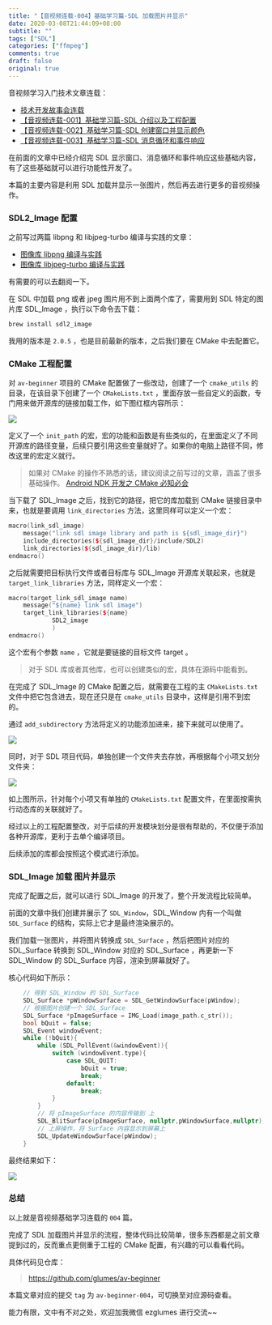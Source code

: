 ```yaml
---
title: "【音视频连载-004】基础学习篇-SDL 加载图片并显示"
date: 2020-03-08T21:44:09+08:00
subtitle: ""
tags: ["SDL"]
categories: ["ffmpeg"]
comments: true
draft: false
original: true
---
```


音视频学习入门技术文章连载：

* [技术开发故事会连载](https://mp.weixin.qq.com/s/3uDZtUKngHbDBZd3jFyzpA)
* [【音视频连载-001】基础学习篇-SDL 介绍以及工程配置](https://mp.weixin.qq.com/s/ZKrUiauxSKpfctFD4iHT8g)
* [【音视频连载-002】基础学习篇-SDL 创建窗口并显示颜色](https://mp.weixin.qq.com/s/-Gh96TxhcQV9dQXDcQCqeA)
* [【音视频连载-003】基础学习篇-SDL 消息循环和事件响应](https://mp.weixin.qq.com/s/OfzfohB3L0zcFcJSLeLbQw)


在前面的文章中已经介绍完 SDL 显示窗口、消息循环和事件响应这些基础内容，有了这些基础就可以进行功能性开发了。

本篇的主要内容是利用 SDL 加载并显示一张图片，然后再去进行更多的音视频操作。

<!--more-->

### SDL2_Image 配置

之前写过两篇 libpng 和 libjpeg-turbo 编译与实践的文章：

* [图像库 libpng 编译与实践](https://mp.weixin.qq.com/s/rVhm5BD2cPR9h7rsW0xiQA)
* [图像库 libjpeg-turbo 编译与实践](https://mp.weixin.qq.com/s/x-dTLowXcqysnLxZ0BGA2g)

有需要的可以去翻阅一下。

在 SDL 中加载 png 或者 jpeg 图片用不到上面两个库了，需要用到 SDL 特定的图片库 SDL_Image ，执行以下命令去下载：

```cpp
brew install sdl2_image
```

我用的版本是 `2.0.5` ，也是目前最新的版本，之后我们要在 CMake 中去配置它。

### CMake 工程配置

对 `av-beginner` 项目的 CMake 配置做了一些改动，创建了一个 `cmake_utils` 的目录，在该目录下创建了一个 `CMakeLists.txt` ，里面存放一些自定义的函数，专门用来做开源库的链接加载工作，如下图红框内容所示：


![](https://ae01.alicdn.com/kf/Ue4fe40bf8e5b4255918707a022680d99H.jpg)

定义了一个 `init_path` 的宏，宏的功能和函数是有些类似的，在里面定义了不同开源库的路径变量，后续只要引用这些变量就好了。如果你的电脑上路径不同，修改这里的宏定义就行。

> 如果对 CMake 的操作不熟悉的话，建议阅读之前写过的文章，涵盖了很多基础操作。
> [Android NDK 开发之 CMake 必知必会](https://mp.weixin.qq.com/s/7pBjoVGDl_zGDwWWBOhkmg)


当下载了 SDL_Image 之后，找到它的路径，把它的库加载到 CMake 链接目录中来，也就是要调用 `link_directories` 方法，这里同样可以定义一个宏：

```cpp
macro(link_sdl_image)
    message("link sdl image library and path is ${sdl_image_dir}")
    include_directories(${sdl_image_dir}/include/SDL2)
    link_directories(${sdl_image_dir}/lib)
endmacro()
```

之后就需要把目标执行文件或者目标库与 SDL_Image 开源库关联起来，也就是 `target_link_libraries` 方法，同样定义一个宏：

```cpp
macro(target_link_sdl_image name)
    message("${name} link sdl image")
    target_link_libraries(${name}
            SDL2_image
            )
endmacro()
```

这个宏有个参数 `name` ，它就是要链接的目标文件 target 。

> 对于 SDL 库或者其他库，也可以创建类似的宏，具体在源码中能看到。


在完成了 SDL_Image 的 CMake 配置之后，就需要在工程的主 `CMakeLists.txt` 文件中把它包含进去，现在还只是在 `cmake_utils` 目录中，这样是引用不到宏的。

通过 `add_subdirectory` 方法将定义的功能添加进来，接下来就可以使用了。



![](https://ae01.alicdn.com/kf/U8741a1d307cf451eba3265c18a4f8347L.jpg)

同时，对于 SDL 项目代码，单独创建一个文件夹去存放，再根据每个小项又划分文件夹：



![](https://ae01.alicdn.com/kf/U689dc973b5a44c32a785fc6318d56c214.jpg)

如上图所示，针对每个小项又有单独的 `CMakeLists.txt` 配置文件，在里面按需执行动态库的关联就好了。

经过以上的工程配置整改，对于后续的开发模块划分是很有帮助的，不仅便于添加各种开源库，更利于去单个编译项目。

后续添加的库都会按照这个模式进行添加。


### SDL_Image 加载 图片并显示

完成了配置之后，就可以进行 SDL_Image 的开发了，整个开发流程比较简单。

前面的文章中我们创建并展示了 `SDL_Window`，SDL_Window 内有一个叫做 `SDL_Surface` 的结构，实际上它才是最终渲染展示的。

我们加载一张图片，并将图片转换成 `SDL_Surface` ，然后把图片对应的 SDL_Surface 转换到 SDL_Window 对应的 SDL_Surface ，再更新一下 SDL_Window 的 SDL_Surface 内容，渲染到屏幕就好了。

核心代码如下所示：

```cpp
    // 得到 SDL_Window 的 SDL_Surface
    SDL_Surface *pWindowSurface = SDL_GetWindowSurface(pWindow);
    // 根据图片创建一个 SDL_Surface
    SDL_Surface *pImageSurface = IMG_Load(image_path.c_str());
    bool bQuit = false;
    SDL_Event windowEvent;
    while (!bQuit){
        while (SDL_PollEvent(&windowEvent)){
            switch (windowEvent.type){
                case SDL_QUIT:
                    bQuit = true;
                    break;
                default:
                    break;
            }
        }
        // 将 pImageSurface 的内容传输到 上
        SDL_BlitSurface(pImageSurface, nullptr,pWindowSurface,nullptr);
        // 上屏操作，将 Surface 内容显示到屏幕上
        SDL_UpdateWindowSurface(pWindow);
    }
```

最终结果如下：


![](https://ae01.alicdn.com/kf/Ube8bd81e3da0444e82d90bdd24dc8b3d9.jpg)

### 总结

以上就是音视频基础学习连载的 `004` 篇。

完成了 SDL 加载图片并显示的流程，整体代码比较简单，很多东西都是之前文章提到过的，反而重点更侧重于工程的 CMake 配置，有兴趣的可以看看代码。

具体代码见仓库：

> https://github.com/glumes/av-beginner

本篇文章对应的提交 `tag` 为 `av-beginner-004`，可切换至对应源码查看。

能力有限，文中有不对之处，欢迎加我微信 ezglumes 进行交流~~